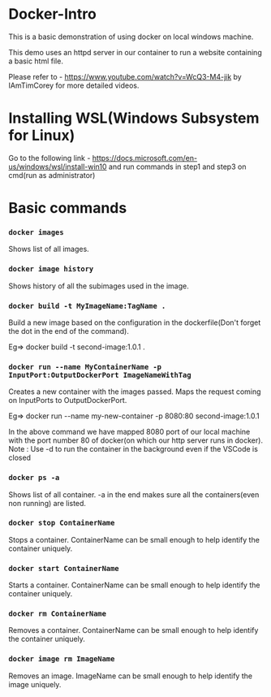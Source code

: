 # Docker-Intro

This is a basic demonstration of using docker on local windows machine.

This demo uses an httpd server in our container to run a website containing a basic html file.

Please refer to - https://www.youtube.com/watch?v=WcQ3-M4-jik by IAmTimCorey for more detailed videos.

# Installing WSL(Windows Subsystem for Linux)

Go to the following link - https://docs.microsoft.com/en-us/windows/wsl/install-win10 and run commands in step1 and step3 on cmd(run as administrator)

# Basic commands

### `docker images`
Shows list of all images.

### `docker image history`
Shows history of all the subimages used in the image.

### `docker build -t MyImageName:TagName .`
Build a new image based on the configuration in the dockerfile(Don't forget the dot in the end of the command).

Eg=> docker build -t second-image:1.0.1 .

### `docker run --name MyContainerName -p InputPort:OutputDockerPort ImageNameWithTag`
Creates a new container with the images passed. Maps the request coming on InputPorts to OutputDockerPort.

Eg=> docker run --name my-new-container -p 8080:80 second-image:1.0.1

In the above command we have mapped 8080 port of our local machine with the port number 80 of docker(on which our http server runs in docker).
Note : Use -d to run the container in the background even if the VSCode is closed

### `docker ps -a`
Shows list of all container. -a in the end makes sure all the containers(even non running) are listed.

### `docker stop ContainerName`
Stops a container. ContainerName can be small enough to help identify the container uniquely.

### `docker start ContainerName`
Starts a container. ContainerName can be small enough to help identify the container uniquely.

### `docker rm ContainerName`
Removes a container. ContainerName can be small enough to help identify the container uniquely.

### `docker image rm ImageName`
Removes an image. ImageName can be small enough to help identify the image uniquely.
